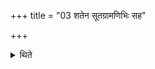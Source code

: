 +++
title = "03 शतेन सूतग्रामणिभिः सह"

+++

<details><summary>थिते</summary>

3. Along with one hundred Sūtas and Grāmaṇīs the Hotr̥ Standing to the west (back-side of the horse) with his face to the east sprinkles (water on the horse) with anenāśvena.... 
</details>
